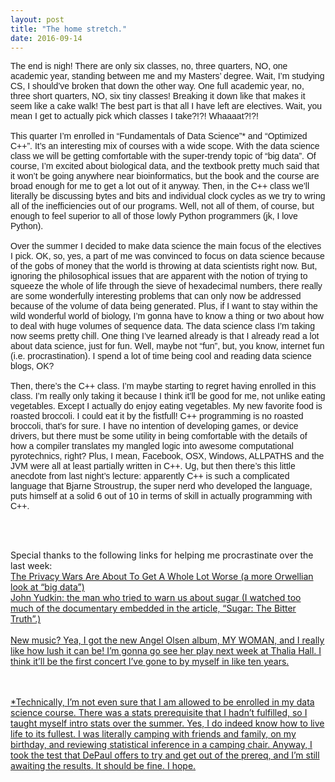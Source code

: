 ```yaml
---
layout: post
title: "The home stretch."
date: 2016-09-14
---
```


<p style = "font-family: helvetica; font-size: 100%;"> The end is nigh! There are only six 
classes, no, three quarters, NO, one academic year, standing between me and my Masters’ 
degree. Wait, I’m studying CS, I should’ve broken that down the other way. One full 
academic year, no, three short quarters, NO, six tiny classes! Breaking it down like that 
makes it seem like a cake walk! The best part is that all I have left are electives. 
Wait, you mean I get to actually pick which classes I take?!?! Whaaaat?!?!
<br/><br/>
This quarter I’m enrolled in “Fundamentals of Data Science”* and “Optimized C++”. It’s an 
interesting mix of courses with a wide scope. With the data science class we will be 
getting comfortable with the super-trendy topic of “big data”. Of course, I’m excited 
about biological data, and the textbook pretty much said that it won’t be going anywhere 
near bioinformatics, but the book and the course are broad enough for me to get a lot out 
of it anyway. Then, in the C++ class we’ll literally be discussing bytes and bits and 
individual clock cycles as we try to wring all of the inefficiencies out of our programs. 
Well, not all of them, of course, but enough to feel superior to all of those lowly Python 
programmers (jk, I love Python).
<br/><br/>
Over the summer I decided to make data science the main focus of the electives I pick. OK, 
so, yes, a part of me was convinced to focus on data science because of the gobs of money 
that the world is throwing at data scientists right now. But, ignoring the philosophical 
issues that are apparent with the notion of trying to squeeze the whole of life through 
the sieve of hexadecimal numbers, there really are some wonderfully interesting problems 
that can only now be addressed because of the volume of data being generated. Plus, if I 
want to stay within the wild wonderful world of biology, I’m gonna have to know a thing or 
two about how to deal with huge volumes of sequence data. The data science class I’m taking 
now seems pretty chill. One thing I’ve learned already is that I already read a lot about 
data science, just for fun. Well, maybe not “fun”, but, you know, internet fun (i.e. 
procrastination). I spend a lot of time being cool and reading data science blogs, OK? 
<br/><br/>
Then, there’s the C++ class. I’m maybe starting to regret having enrolled in this class. 
I’m really only taking it because I think it’ll be good for me, not unlike eating 
vegetables. Except I actually do enjoy eating vegetables. My new favorite food is roasted 
broccoli. I could eat it by the fistfull! C++ programming is no roasted broccoli, that’s 
for sure. I have no intention of developing games, or device drivers, but there must be 
some utility in being comfortable with the details of how a compiler translates my mangled 
logic into awesome computational pyrotechnics, right? Plus, I mean, Facebook, OSX, Windows, 
ALLPATHS and the JVM were all at least partially written in C++. Ug, but then there’s this 
little anecdote from last night’s lecture: apparently C++ is such a complicated language 
that Bjarne Stroustrup, the super nerd who developed the language, puts himself at a solid 
6 out of 10 in terms of skill in actually programming with C++.
<br/><br/><br/><br/>


Special thanks to the following links for helping me procrastinate over the last week:
<br/>
<a href="http://www.locusmag.com/Perspectives/2016/09/cory-doctorowthe-privacy-wars-are-about-to-get-a-whole-lot-worse/">
The Privacy Wars Are About To Get A Whole Lot Worse (a more Orwellian look at “big data”)
<br/>
<a href="http://www.telegraph.co.uk/lifestyle/wellbeing/diet/10634081/John-Yudkin-the-man-who-tried-to-warn-us-about-sugar.html/">
John Yudkin: the man who tried to warn us about sugar (I watched too much of the documentary embedded in the article, “Sugar: The Bitter Truth”.)
<br/><br/>
New music? Yea, I got the new Angel Olsen album, MY WOMAN, and I really like how lush it 
can be! I’m gonna go see her play next week at Thalia Hall. I think it’ll be the first 
concert I’ve gone to by myself in like ten years. 
<br/><br/><br/>

*Technically, I’m not even sure that I am allowed to be enrolled in my data science course. 
There was a stats prerequisite that I hadn’t fulfilled, so I taught myself intro stats over 
the summer. Yes, I do indeed know how to live life to its fullest. I was literally camping 
with friends and family, on my birthday, and reviewing statistical inference in a camping 
chair. Anyway, I took the test that DePaul offers to try and get out of the prereq, and 
I’m still awaiting the results. It should be fine. I hope. 
</p>
